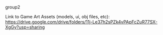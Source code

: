 group2

Link to Game Art Assets (models, ui, obj files, etc):  
https://drive.google.com/drive/folders/11j-Le37h2sPZk4vPApFcZuR77SX-XgGy?usp=sharing
